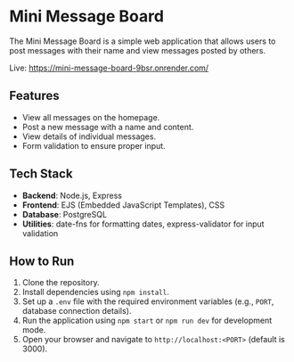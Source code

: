 # Mini Message Board

The Mini Message Board is a simple web application that allows users to post messages with their name and view messages posted by others.

Live: <https://mini-message-board-9bsr.onrender.com/>

## Features

- View all messages on the homepage.
- Post a new message with a name and content.
- View details of individual messages.
- Form validation to ensure proper input.

## Tech Stack

- **Backend**: Node.js, Express
- **Frontend**: EJS (Embedded JavaScript Templates), CSS
- **Database**: PostgreSQL
- **Utilities**: date-fns for formatting dates, express-validator for input validation

## How to Run

1. Clone the repository.
2. Install dependencies using `npm install`.
3. Set up a `.env` file with the required environment variables (e.g., `PORT`, database connection details).
4. Run the application using `npm start` or `npm run dev` for development mode.
5. Open your browser and navigate to `http://localhost:<PORT>` (default is 3000).
